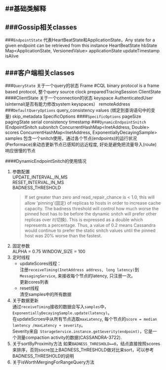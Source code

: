 ##基础类解释
----------
###Gossip相关classes
----
###`EndpointState` 代表HeartBeatState和ApplicationState，Any state for a given endpoint can be retrieved from this instance
    HeartBeatState hbState
    Map<ApplicationState, VersionedValue> applicationState
    updateTimestamp
    isAlive

###客户端相关classes
----
###`QueryState` 关于一个query的状态
    Frame #CQL binary protocol is a frame based protocol, 整个query source
    clock
    preparedTracingSession
    ClientState
####ClientState 关于一个connection的状态
    keyspace
    AuthenticatedUser
	isInternal(是否有能力修改system keyspaces）
	remoteAddress
###`DefaultQueryOptions`
    query_consistency
    values (绑定到查询语句中的变量)
    skip_metadata
    SpecificOptions
####`SpecificOptions`
    pageSize
	pagingState
	serial consistency
	timestamp
###`DynamicEndpointSnitch`
    IEndpointSnitch subsnitch
    ConcurrentHashMap<InetAddress, Double> scores
    ConcurrentHashMap<InetAddress, ExponentiallyDecayingSample> samples
包含一个snitch使用，通过各个节点(endpoints)的运行状况(Performace)来动态更新节点已感知的远近程度, 好处是避免把流量导入(route)响应很慢的节点

####DynamicEndpointSnitch的使用情况

 1. 参数配置  
    UPDATE_INTERVAL_IN_MS  
    RESET_INTERVAL_IN_MS  
    BADNESS_THRESHOLD  
    >If set greater than zero and read_repair_chance is < 1.0, this will allow 'pinning'(固定) of replicas to hosts in order to increase cache capacity. The badness threshold will control how much worse the pinned host has to be before the dynamic snitch will prefer other replicas over it(切换). This is expressed as a double which represents a percentage. Thus, a value of 0.2 means Cassandra would continue to prefer the static snitch values until the pinned host was 20% worse than the fastest.
 2. 固定参数  
    ALPHA = 0.75
    WINDOW_SIZE = 100
 3. 定时线程  
    * updateScores线程：  
        注册`receiveTiming(InetAddress address, long latency)`到`MessagingService`, 来接收每个节点的latency, 只注册一次。  
        更新cores列表  
    * reset线程  
        清空samples中的所有数据
 4. 关于数据更新  
    通过`receiveTiming`接收的数据会写入`samples`中，`ExponentiallyDecayingSample.update(latency)`。  
    在updateScroes中从所有节点选取`maxLatency`, 每个节点的`score = median lantency /maxLatency + severity`。  
    Severity来自` StorageService.instance.getSeverity(endpoint)`，它是一个测量compaction activity的数据(CASSANDRA-3722).
 5. 关于sortByProximity方法
    如果`BADNESS_THRESHOLD==0`，结点直接按照scores来排序，否则socre加上BADNESS_THRESHOLD做对比来sort，可以参考BADNESS_THRESHOLD的说明
 6. 关于isWorthMergingForRangeQuery方法

